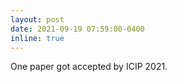 ```yaml
---
layout: post
date: 2021-09-19 07:59:00-0400
inline: true
---
```


One paper got accepted by ICIP 2021.
